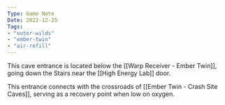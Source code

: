 ```yaml
---
Type: Game Note
Date: 2022-12-25
Tags:
- "outer-wilds"
- "ember-twin"
- "air-refill"
---
```

This cave entrance is located below the [[Warp Receiver - Ember Twin]], going down the Stairs near the [[High Energy Lab]] door.

This entrance connects with the crossroads of [[Ember Twin - Crash Site Caves]], serving as a recovery point when low on oxygen.

